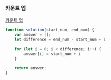 ### 카운트 업

[카운트 업](https://school.programmers.co.kr/learn/courses/30/lessons/181920)

```jsx
function solution(start_num, end_num) {
    var answer = [];
    let difference = end_num - start_num + 1
    
    for (let i = 0; i < difference; i++) {
        answer[i] = start_num + i
    }
    
    return answer;
}
```